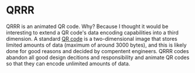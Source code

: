 # QRRR
QRRR is an animated QR code. Why? Because I thought it would be interesting to
extend a QR code's data encoding capabilities into a third dimension. A standard
[QR code](https://en.wikipedia.org/wiki/QR_code) is a two-dimensional image that
stores limited amounts of data (maximum of around 3000 bytes), and this is
likely done for good reasons and decided by compentent engineers. QRRR codes
abandon all good design decitions and responsibility and animate QR codes so
that they can encode unlimited amounts of data.
